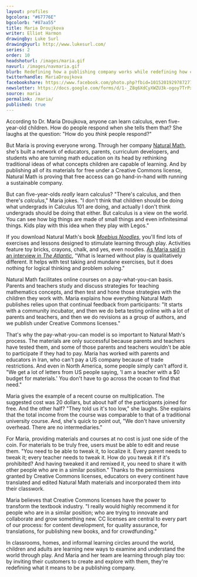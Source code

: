 ```yaml
---
layout: profiles
bgcolora: "#67776E"
bgcolorb: "#87aa55"
title: Maria Droujkova
writer: Elliot Harmon
drawingby: Luke Surl
drawingbyurl: http://www.lukesurl.com/
series: 2
order: 10
headshoturl: /images/maria.gif
navurl: /images/navmaria.gif
blurb: Redefining how a publishing company works while redefining how children learn math.
twitterhandle: MariaDroujkova
facebookshare: https://www.facebook.com/photo.php?fbid=10152019297872777
newsletter: https://docs.google.com/forms/d/1-_Z8q6XdCyXWZU3k-ogoy7TrPxhSN7nYHPvjj0MwogA/viewform?entry.239708838=Team+Open+-+Thomas&entry.1860916380&entry.1017428125&entry.1257771276
source: maria
permalink: /maria/
published: true
---
```


According to Dr. Maria Droujkova, anyone can learn calculus, even five-year-old children. How do people respond when she tells them that? She laughs at the question: "How do you *think* people respond?"

But Maria is proving everyone wrong. Through her company [Natural Math](http://www.naturalmath.com/), she's built a network of educators, parents, curriculum developers, and students who are turning math education on its head by rethinking traditional ideas of what concepts children are capable of learning. And by publishing all of its materials for free under a Creative Commons license, Natural Math is proving that free access can go hand-in-hand with running a sustainable company.

But can five-year-olds *really* learn calculus? "There's calculus, and then there's *calculus*," Maria jokes. "I don't think that children should be doing what undergrads in Calculus 101 are doing, and actually I don't think undergrads should be doing that either. But calculus is a view on the world. You can see how big things are made of small things and even infinitesimal things. Kids play with this idea when they play with Legos."

If you download Natural Math's book *[Moebius Noodles](https://unglue.it/work/136397/)*, you'll find lots of exercises and lessons designed to stimulate learning through play. Activities feature toy bricks, crayons, chalk, and yes, even noodles. [As Maria said in an interview in *The Atlantic*](http://www.theatlantic.com/education/archive/2014/03/5-year-olds-can-learn-calculus/284124/), "What is learned without play is qualitatively different. It helps with test taking and mundane exercises, but it does nothing for logical thinking and problem solving."

Natural Math facilitates online courses on a pay-what-you-can basis. Parents and teachers study and discuss strategies for teaching mathematics concepts, and then test and hone those strategies with the children they work with. Maria explains how everything Natural Math publishes relies upon that continual feedback from participants: "It starts with a community incubator, and then we do beta testing online with a lot of parents and teachers, and then we do revisions as a group of authors, and we publish under Creative Commons licenses."

That's why the pay-what-you-can model is so important to Natural Math's process. The materials are only successful because parents and teachers have tested them, and some of those parents and teachers wouldn't be able to participate if they had to pay. Maria has worked with parents and educators in Iran, who can't pay a US company because of trade restrictions. And even in North America, some people simply can't afford it. "We get a lot of letters from US people saying, 'I am a teacher with a $0 budget for materials.' You don't have to go across the ocean to find that need."

Maria gives the example of a recent course on multiplication. The suggested cost was 20 dollars, but about half of the participants joined for free. And the other half? "They told us it's too low," she laughs. She explains that the total income from the course was comparable to that of a traditional university course. And, she's quick to point out, "We don't have university overhead. There are no intermediaries."

For Maria, providing materials and courses at no cost is just one side of the coin. For materials to be truly free, users must be able to edit and reuse them. "You need to be able to tweak it, to localize it. Every parent needs to tweak it; every teacher needs to tweak it. How do you tweak it if it's prohibited? And having tweaked it and remixed it, you need to share it with other people who are in a similar position." Thanks to the permissions granted by Creative Commons licenses, educators on every continent have translated and edited Natural Math materials and incorporated them into their classwork.

Maria believes that Creative Commons licenses have the power to transform the textbook industry. "I really would highly recommend it for people who are in a similar position; who are trying to innovate and collaborate and grow something new. CC licenses are central to every part of our process: for content development, for quality assurance, for translations, for publishing new books, and for crowdfunding."

In classrooms, homes, and informal learning circles around the world, children and adults are learning new ways to examine and understand the world through play. And Maria and her team are learning through play too: by inviting their customers to create and explore with them, they're redefining what it means to be a publishing company.